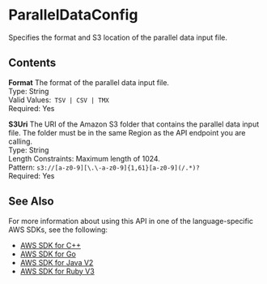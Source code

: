 # ParallelDataConfig<a name="API_ParallelDataConfig"></a>

Specifies the format and S3 location of the parallel data input file\.

## Contents<a name="API_ParallelDataConfig_Contents"></a>

 **Format**   <a name="Translate-Type-ParallelDataConfig-Format"></a>
The format of the parallel data input file\.  
Type: String  
Valid Values:` TSV | CSV | TMX`   
Required: Yes

 **S3Uri**   <a name="Translate-Type-ParallelDataConfig-S3Uri"></a>
The URI of the Amazon S3 folder that contains the parallel data input file\. The folder must be in the same Region as the API endpoint you are calling\.  
Type: String  
Length Constraints: Maximum length of 1024\.  
Pattern: `s3://[a-z0-9][\.\-a-z0-9]{1,61}[a-z0-9](/.*)?`   
Required: Yes

## See Also<a name="API_ParallelDataConfig_SeeAlso"></a>

For more information about using this API in one of the language\-specific AWS SDKs, see the following:
+  [ AWS SDK for C\+\+](https://docs.aws.amazon.com/goto/SdkForCpp/translate-2017-07-01/ParallelDataConfig) 
+  [ AWS SDK for Go](https://docs.aws.amazon.com/goto/SdkForGoV1/translate-2017-07-01/ParallelDataConfig) 
+  [ AWS SDK for Java V2](https://docs.aws.amazon.com/goto/SdkForJavaV2/translate-2017-07-01/ParallelDataConfig) 
+  [ AWS SDK for Ruby V3](https://docs.aws.amazon.com/goto/SdkForRubyV3/translate-2017-07-01/ParallelDataConfig) 